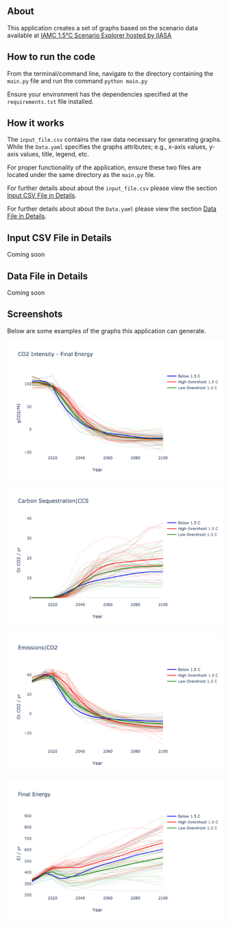 ## About
This application creates a set of graphs based on the scenario data available at [IAMC 1.5°C Scenario Explorer hosted by IIASA](https://data.ene.iiasa.ac.at/iamc-1.5c-explorer/#/login?redirect=/workspaces)

## How to run the code
From the terminal/command line, navigate to the directory containing the `main.py` file and run the command `python main.py`

Ensure your environment has the dependencies specified at the `requirements.txt` file installed.

## How it works
The `input_file.csv` contains the raw data necessary for generating graphs. While the `Data.yaml` specifies the graphs attributes; e.g., x-axis values, y-axis values, title, legend, etc.

For proper functionality of the application, ensure these two files are located under the same directory as the `main.py` file.

For further details about about the `input_file.csv` please view the section [Input CSV File in Details](#input-csv-file-in-details).

For further details about about the `Data.yaml` please view the section [Data File in Details](#data-file-in-details).

## Input CSV File in Details
Coming soon 

## Data File in Details
Coming soon

## Screenshots
Below are some examples of the graphs this application can generate.

![CO2 Intensity](/screenshots/co2_intensity.png)

![Carbon Sequestration|CCS](/screenshots/carbon_seq_ccs.png)

![Emissions CO2](/screenshots/emissions_co2.png)

![Final Energy](/screenshots/final_energy.png)
